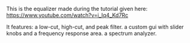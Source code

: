 This is the equalizer made during the tutorial given here:
https://www.youtube.com/watch?v=i_Iq4_Kd7Rc

It features: 
    a low-cut, high-cut, and peak filter.
    a custom gui with slider knobs and a frequency response area.
    a spectrum analyzer.
